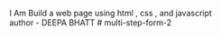 I Am Build a web page using html , css , and javascript 
<br> author - DEEPA BHATT # multi-step-form-2
